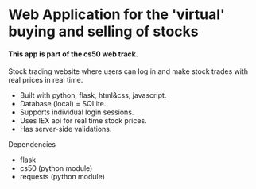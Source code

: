 # Web Application for the 'virtual' buying and selling of stocks
#### This app is part of the cs50 web track.

Stock trading website where users can log in and make stock trades with real prices in real time.

* Built with python, flask, html&css, javascript.
* Database (local) = SQLite.
* Supports individual login sessions.
* Uses IEX api for real time stock prices.
* Has server-side validations.

Dependencies 

* flask
* cs50 (python module)
* requests (python module)
